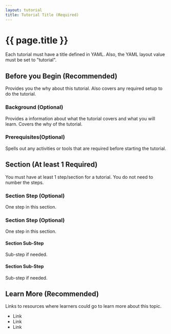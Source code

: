 ```yaml
---
layout: tutorial
title: Tutorial Title (Required)
---
```


# {{ page.title }}
Each tutorial must have a title defined in YAML. Also, the YAML layout value must be set to "tutorial".

## Before you Begin (Recommended)
Provides you the why about this tutorial.  Also covers any  required setup to do the tutorial.

### Background (Optional)
Provides a information about what the tutorial covers and what you will learn. Covers the why of the tutorial.

### Prerequisites(Optional)
Spells out any activities or tools that are required before starting the tutorial.

## Section (At least 1 Required)
You must have at least 1 step/section for a tutorial. You do not need to number the steps.

### Section Step (Optional)
One step in this section.

### Section Step (Optional)
One step in this section.

#### Section Sub-Step
Sub-step if needed.

#### Section Sub-Step
Sub-step if needed.

## Learn More (Recommended)
Links to resources where learners could go to learn more about this topic.

* Link
* Link
* Link


